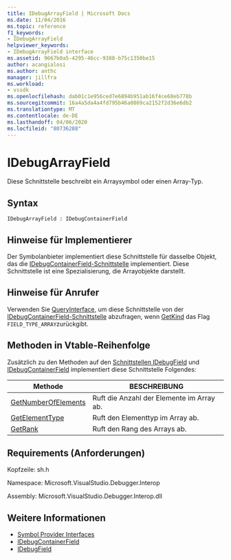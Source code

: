 ```yaml
---
title: IDebugArrayField | Microsoft Docs
ms.date: 11/04/2016
ms.topic: reference
f1_keywords:
- IDebugArrayField
helpviewer_keywords:
- IDebugArrayField interface
ms.assetid: 9667b0a5-4295-46cc-9388-b75c1350be15
author: acangialosi
ms.author: anthc
manager: jillfra
ms.workload:
- vssdk
ms.openlocfilehash: dab01c1e956ced7e6894b951ab16f4ce68eb778b
ms.sourcegitcommit: 16a4a5da4a4fd795b46a0869ca2152f2d36e6db2
ms.translationtype: MT
ms.contentlocale: de-DE
ms.lasthandoff: 04/06/2020
ms.locfileid: "80736288"
---
```

# <a name="idebugarrayfield"></a>IDebugArrayField
Diese Schnittstelle beschreibt ein Arraysymbol oder einen Array-Typ.

## <a name="syntax"></a>Syntax

```
IDebugArrayField : IDebugContainerField
```

## <a name="notes-for-implementers"></a>Hinweise für Implementierer
 Der Symbolanbieter implementiert diese Schnittstelle für dasselbe Objekt, das die [IDebugContainerField-Schnittstelle](../../../extensibility/debugger/reference/idebugcontainerfield.md) implementiert. Diese Schnittstelle ist eine Spezialisierung, die Arrayobjekte darstellt.

## <a name="notes-for-callers"></a>Hinweise für Anrufer
 Verwenden Sie [QueryInterface,](/cpp/atl/queryinterface) um diese Schnittstelle von der [IDebugContainerField-Schnittstelle](../../../extensibility/debugger/reference/idebugcontainerfield.md) abzufragen, wenn [GetKind](../../../extensibility/debugger/reference/idebugfield-getkind.md) das Flag `FIELD_TYPE_ARRAY`zurückgibt.

## <a name="methods-in-vtable-order"></a>Methoden in Vtable-Reihenfolge
 Zusätzlich zu den Methoden auf den [Schnittstellen IDebugField](../../../extensibility/debugger/reference/idebugfield.md) und [IDebugContainerField](../../../extensibility/debugger/reference/idebugcontainerfield.md) implementiert diese Schnittstelle Folgendes:

|Methode|BESCHREIBUNG|
|------------|-----------------|
|[GetNumberOfElements](../../../extensibility/debugger/reference/idebugarrayfield-getnumberofelements.md)|Ruft die Anzahl der Elemente im Array ab.|
|[GetElementType](../../../extensibility/debugger/reference/idebugarrayfield-getelementtype.md)|Ruft den Elementtyp im Array ab.|
|[GetRank](../../../extensibility/debugger/reference/idebugarrayfield-getrank.md)|Ruft den Rang des Arrays ab.|

## <a name="requirements"></a>Requirements (Anforderungen)
 Kopfzeile: sh.h

 Namespace: Microsoft.VisualStudio.Debugger.Interop

 Assembly: Microsoft.VisualStudio.Debugger.Interop.dll

## <a name="see-also"></a>Weitere Informationen
- [Symbol Provider Interfaces](../../../extensibility/debugger/reference/symbol-provider-interfaces.md)
- [IDebugContainerField](../../../extensibility/debugger/reference/idebugcontainerfield.md)
- [IDebugField](../../../extensibility/debugger/reference/idebugfield.md)
